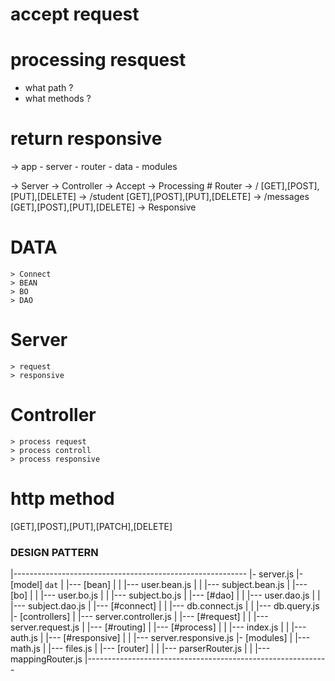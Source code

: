 
# accept request 

# processing resquest 
- what path ?
- what methods ?

# return responsive 

-> app 
        - server
            - router
        - data
        - modules


-> Server -> Controller
                    -> Accept 
                    -> Processing 
                        # Router
                            -> /            [GET],[POST],[PUT],[DELETE]
                            -> /student     [GET],[POST],[PUT],[DELETE]
                            -> /messages    [GET],[POST],[PUT],[DELETE]
                    -> Responsive 


 # DATA
    > Connect
    > BEAN
    > BO
    > DAO

# Server
    > request 
    > responsive

# Controller
    > process request
    > process controll
    > process responsive 


# http method
[GET],[POST],[PUT],[PATCH],[DELETE]



### DESIGN PATTERN
|----------------------------------------------------------
|- server.js 
|- [model] ` dat `
|       |--- [bean]
|       |       |--- user.bean.js
|       |       |--- subject.bean.js
|       |--- [bo]
|       |       |--- user.bo.js
|       |       |--- subject.bo.js
|       |--- [#dao]
|       |       |--- user.dao.js
|       |       |--- subject.dao.js
|       |--- [#connect]
|       |       |--- db.connect.js
|       |       |--- db.query.js
|- [controllers]
|       |--- server.controller.js
|       |--- [#request]
|       |       |--- server.request.js
|       |--- [#routing]
|       |--- [#process]
|       |       |--- index.js
|       |       |--- auth.js
|       |--- [#responsive]
|       |       |--- server.responsive.js
|- [modules]
|       |--- math.js
|       |--- files.js
|       |--- [router]
|       |       |--- parserRouter.js
|       |       |--- mappingRouter.js
|------------------------------------------------------------


